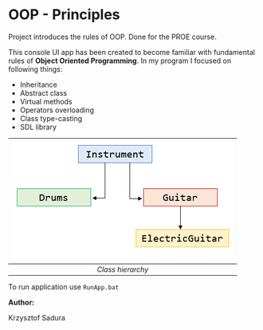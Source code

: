 # OOP - Principles
Project introduces the rules of OOP. Done for the PROE course.

This console UI app has been created to become familiar with fundamental rules of **Object Oriented Programming**. In my program I focused on following things:
* Inheritance
* Abstract class
* Virtual methods
* Operators overloading
* Class type-casting
* SDL library

|![](./Resources/ClassHierarchy.png)|
|:-------------------------:|
|*Class hierarchy*|

To run application use ```RunApp.bat```

**Author:**

Krzysztof Sadura
